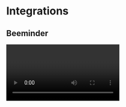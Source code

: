# Integrations

## Beeminder

<Video url="https://www.youtube.com/embed/Y_2F9MOD6Bg" />

### Features

Enabling the Beeminder integration gives you three new features:

Feature                                      | Format
---------------------------------------------|----------------------------
Post all new tasks to Beeminder on creation  | Applies to all new tasks
Post to Beeminder goal(s) on task creation   | `[Task Name] &[Goal Slug]`
Post to Beeminder goal(s) on task completion | `[Task Name] *[Goal Slug]`

When a task is posted to Beeminder as a new datapoint, the following attributes are set:

Datapoint Field | Value
----------------|--------------
Date            | Date task was added, or completed if using `*`-tag
Value           | Always `1`
Comment         | Task summary, e.g., `The Task by 3/24/2021, 11:59 PM or pay $10.00`

#### Examples

> Go shopping

On **creation** of the task, the default Beeminder goal you specified in your settings will receive a datapoint of 1.

> Go shopping &shopping

On **creation** of the task, your `shopping` Beeminder goal will receive a datapoint of 1, in addition to your default goal.

> Go shopping &shopping &chores

On **creation** of the task, your `shopping` and `chores` goals will both receive a datapoint of 1, in addition to your default goal.

> Go shopping \*shopping

On **completion** of the task, your `shopping` Beeminder goal will receive a datapoint of 1. In addition, your default goal will receive a datapoint of 1 when the task was created.

> Go shopping \*shopping &chores

On **creation** of the task, your `chores` Beeminder goal will receive a datapoint of 1, in addition to your default goal.

On **completion** of the task, your `shopping` Beeminder goal will receive a datapoint of 1.

#### Enable Beeminder Integration

To enable the integration, first navigate to your account settings.

![Account link](integrations/beeminder-1.png)

Click "Enable Beeminder integration."

![Enable link](integrations/beeminder-2.png)

You'll be redirected to Beeminder's website. Grant TaskRatchet access to your Beeminder account.

![Beeminder permissions](integrations/beeminder-3.png)

You'll be redirected back to your account settings. Add the name of the Beeminder goal you'd like TaskRatchet to post
your new tasks to, then click "Save."

![Integration settings](integrations/beeminder-4.png)

Now, whenever you add a new task, a 1 will be posted to the goal you specified in your account settings.

In addition, you can add a `&goal-name` tag to a task's name to post to a goal on task create, and `*goal-name`
to post to the goal on task complete.

### Further Reading

- [Explain Purpose of the “Task Ratchet App” Integration with Beeminder?](https://forum.beeminder.com/t/explain-purpose-of-the-task-ratchet-app-integration-with-beeminder/10288)
- [TaskRatchet help page at Beeminder](https://help.beeminder.com/article/289-taskratchet)
